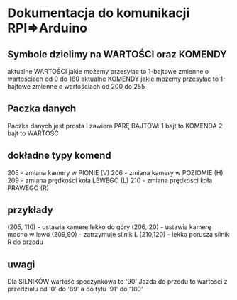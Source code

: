 # Dokumentacja do komunikacji RPI=>Arduino

## Symbole dzielimy na WARTOŚCI oraz KOMENDY
aktualne WARTOŚCI jakie możemy przesyłac to 1-bajtowe zmienne o wartościach od 0 do 180
aktualne KOMENDY jakie możemy przesyłac to 1-bajtowe zmienne o wartościach od 200 do 255

## Paczka danych
Paczka danych jest prosta i zawiera PARĘ BAJTÓW:
1 bajt to KOMENDA
2 bajt to WARTOŚĆ

## dokładne typy komend
205 - zmiana kamery w PIONIE (V)
206 - zmiana kamery w POZIOMIE (H)
209 - zmiana prędkości koła LEWEGO (L)
210 - zmiana prędkości koła PRAWEGO (R)


## przykłady
(205, 110) - ustawia kamerę lekko do góry
(206, 20) - ustawia kamerę mocno w lewo
(209,90) - zatrzymuje silnik L
(210,120) - lekko porusza silnik R do przodu

## uwagi
Dla SILNIKÓW wartość spoczynkowa to '90'
Jazda do przodu to wartości z przedziału od '0' do '89' a do tyłu '91' do '180'



